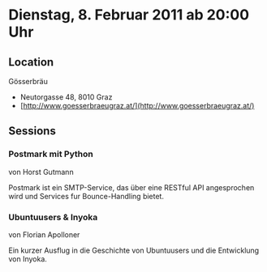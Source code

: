 # Dienstag, 8. Februar 2011 ab 20:00 Uhr

## Location

Gösserbräu

- Neutorgasse 48, 8010 Graz
- [http://www.goesserbraeugraz.at/](http://www.goesserbraeugraz.at/)

## Sessions

### Postmark mit Python

von Horst Gutmann

Postmark ist ein SMTP-Service, das über eine RESTful API angesprochen wird und Services fur Bounce-Handling bietet.

### Ubuntuusers & Inyoka

von Florian Apolloner

Ein kurzer Ausflug in die Geschichte von Ubuntuusers und die Entwicklung von Inyoka.
